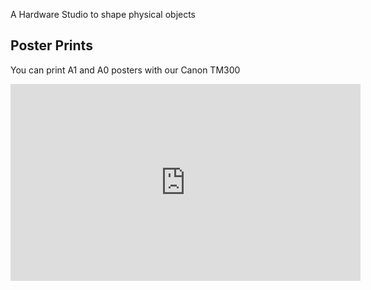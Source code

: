 A Hardware Studio to shape physical objects

## Poster Prints

You can print A1 and A0 posters with our Canon TM300 <br />

<iframe width="560" height="315" src="https://www.youtube.com/embed/OtVmBPOy3QA?si=bvUwEyUOJchU_tIv" title="YouTube video player" frameborder="0" allow="accelerometer; autoplay; clipboard-write; encrypted-media; gyroscope; picture-in-picture; web-share" referrerpolicy="strict-origin-when-cross-origin" allowfullscreen></iframe>